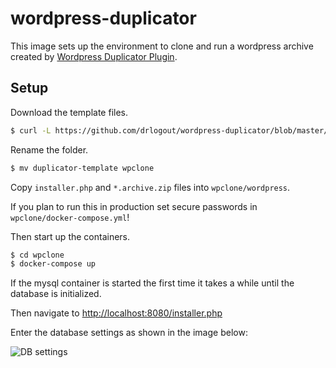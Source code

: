 # wordpress-duplicator

This image sets up the environment to clone and run a wordpress archive created by [Wordpress Duplicator Plugin](https://de.wordpress.org/plugins/duplicator).

## Setup

Download the template files.

```bash
$ curl -L https://github.com/drlogout/wordpress-duplicator/blob/master/duplicator-template.tar.gz\?raw\=true | tar xz
```

Rename the folder.

```bash
$ mv duplicator-template wpclone
```

Copy `installer.php` and `*.archive.zip` files into `wpclone/wordpress`.

If you plan to run this in production set secure passwords in `wpclone/docker-compose.yml`!

Then start up the containers.

```bash
$ cd wpclone
$ docker-compose up
```

If the mysql container is started the first time it takes a while until the database is initialized.

Then navigate to [http://localhost:8080/installer.php](http://localhost:8080/installer.php)

Enter the database settings as shown in the image below:

![DB settings](https://github.com/drlogout/wordpress-duplicator/raw/master/images/installer-db-settings.png "DB settings")
